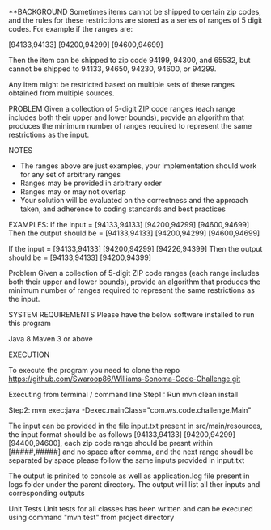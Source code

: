 **BACKGROUND
Sometimes items cannot be shipped to certain zip codes, and the rules for these restrictions are stored as a series of ranges of 5 digit codes. For example if the ranges are:

[94133,94133] [94200,94299] [94600,94699]

Then the item can be shipped to zip code 94199, 94300, and 65532, but cannot be shipped to 94133, 94650, 94230, 94600, or 94299.

Any item might be restricted based on multiple sets of these ranges obtained from multiple sources.

PROBLEM
Given a collection of 5-digit ZIP code ranges (each range includes both their upper and lower bounds), provide an algorithm that produces the minimum number of ranges required to represent the same restrictions as the input.

NOTES
- The ranges above are just examples, your implementation should work for any set of arbitrary ranges
- Ranges may be provided in arbitrary order
- Ranges may or may not overlap
- Your solution will be evaluated on the correctness and the approach taken, and adherence to coding standards and best practices

EXAMPLES:
If the input = [94133,94133] [94200,94299] [94600,94699]
Then the output should be = [94133,94133] [94200,94299] [94600,94699]

If the input = [94133,94133] [94200,94299] [94226,94399] 
Then the output should be = [94133,94133] [94200,94399]

Problem
Given a collection of 5-digit ZIP code ranges (each range includes both their upper and lower bounds), provide an algorithm that produces the minimum number of ranges required to represent the same restrictions as the input.


SYSTEM REQUIREMENTS
Please have the below software installed to run this program

Java 8
Maven 3 or above

EXECUTION

To execute the program you need to clone the repo https://github.com/Swaroop86/Williams-Sonoma-Code-Challenge.git

Executing from terminal / command line
Step1 : Run mvn clean install

Step2: mvn exec:java -Dexec.mainClass="com.ws.code.challenge.Main"

The input can be provided in the file input.txt present in src/main/resources, the input format should be as follows [94133,94133] [94200,94299] [94400,94600], each zip code range should be presnt within [#####,#####] and no space after comma, and the next range shoudl be separated by space please follow the same inputs provided in input.txt

The output is prinited to console as well as application.log file present in logs folder under the parent directory. The output will list all ther inputs and corresponding outputs

Unit Tests
Unit tests for all classes has been written and can be executed using command "mvn test" from project directory

